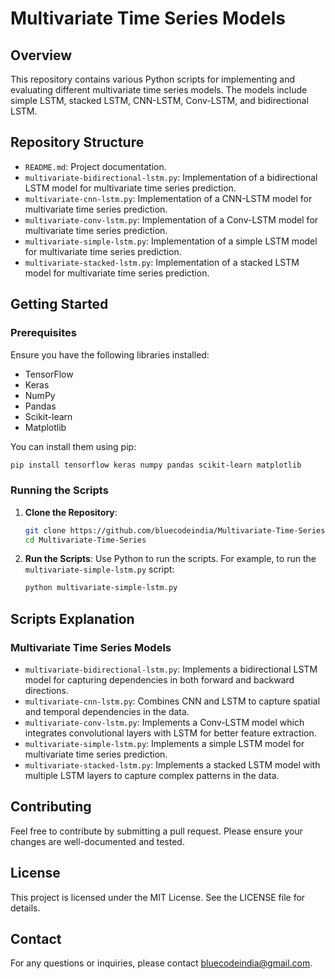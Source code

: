 # Multivariate Time Series Models

## Overview
This repository contains various Python scripts for implementing and evaluating different multivariate time series models. The models include simple LSTM, stacked LSTM, CNN-LSTM, Conv-LSTM, and bidirectional LSTM.

## Repository Structure
- `README.md`: Project documentation.
- `multivariate-bidirectional-lstm.py`: Implementation of a bidirectional LSTM model for multivariate time series prediction.
- `multivariate-cnn-lstm.py`: Implementation of a CNN-LSTM model for multivariate time series prediction.
- `multivariate-conv-lstm.py`: Implementation of a Conv-LSTM model for multivariate time series prediction.
- `multivariate-simple-lstm.py`: Implementation of a simple LSTM model for multivariate time series prediction.
- `multivariate-stacked-lstm.py`: Implementation of a stacked LSTM model for multivariate time series prediction.

## Getting Started

### Prerequisites
Ensure you have the following libraries installed:
- TensorFlow
- Keras
- NumPy
- Pandas
- Scikit-learn
- Matplotlib

You can install them using pip:
```bash
pip install tensorflow keras numpy pandas scikit-learn matplotlib
```

### Running the Scripts
1. **Clone the Repository**:
    ```bash
    git clone https://github.com/bluecodeindia/Multivariate-Time-Series.git
    cd Multivariate-Time-Series
    ```

2. **Run the Scripts**:
    Use Python to run the scripts. For example, to run the `multivariate-simple-lstm.py` script:
    ```bash
    python multivariate-simple-lstm.py
    ```

## Scripts Explanation

### Multivariate Time Series Models
- `multivariate-bidirectional-lstm.py`: Implements a bidirectional LSTM model for capturing dependencies in both forward and backward directions.
- `multivariate-cnn-lstm.py`: Combines CNN and LSTM to capture spatial and temporal dependencies in the data.
- `multivariate-conv-lstm.py`: Implements a Conv-LSTM model which integrates convolutional layers with LSTM for better feature extraction.
- `multivariate-simple-lstm.py`: Implements a simple LSTM model for multivariate time series prediction.
- `multivariate-stacked-lstm.py`: Implements a stacked LSTM model with multiple LSTM layers to capture complex patterns in the data.

## Contributing
Feel free to contribute by submitting a pull request. Please ensure your changes are well-documented and tested.

## License
This project is licensed under the MIT License. See the LICENSE file for details.

## Contact
For any questions or inquiries, please contact [bluecodeindia@gmail.com](mailto:bluecodeindia@gmail.com).
